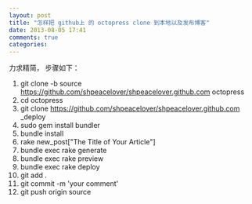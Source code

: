 ```yaml
---
layout: post
title: "怎样把 github上 的 octopress clone 到本地以及发布博客"
date: 2013-08-05 17:41
comments: true
categories: 
---
```

力求精简， 步骤如下：  
1. git clone -b source https://github.com/shpeacelover/shpeacelover.github.com octopress   
2. cd octopress   
3. git clone https://github.com/shpeacelover/shpeacelover.github.com _deploy    
4. sudo gem install bundler   
5. bundle install   
6. rake new_post["The Title of Your Article"]   
7. bundle exec rake generate  
8. bundle exec rake preview   
9. bundle exec rake deploy   
10. git add .   
11. git commit -m 'your comment'   
12. git push origin source     